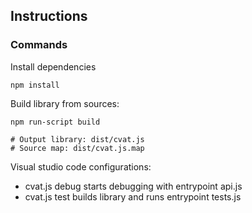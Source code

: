 ## Instructions

### Commands

Install dependencies
```
npm install
```

Build library from sources:
```
npm run-script build

# Output library: dist/cvat.js
# Source map: dist/cvat.js.map
```

Visual studio code configurations:
* cvat.js debug starts debugging with entrypoint api.js
* cvat.js test builds library and runs entrypoint tests.js
